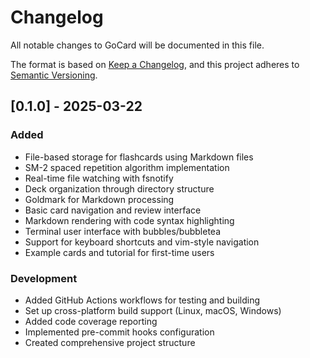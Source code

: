 # Changelog

All notable changes to GoCard will be documented in this file.

The format is based on [Keep a Changelog](https://keepachangelog.com/en/1.0.0/),
and this project adheres to [Semantic Versioning](https://semver.org/spec/v2.0.0.html).

## [0.1.0] - 2025-03-22

### Added

- File-based storage for flashcards using Markdown files
- SM-2 spaced repetition algorithm implementation
- Real-time file watching with fsnotify
- Deck organization through directory structure
- Goldmark for Markdown processing
- Basic card navigation and review interface
- Markdown rendering with code syntax highlighting
- Terminal user interface with bubbles/bubbletea
- Support for keyboard shortcuts and vim-style navigation
- Example cards and tutorial for first-time users

### Development

- Added GitHub Actions workflows for testing and building
- Set up cross-platform build support (Linux, macOS, Windows)
- Added code coverage reporting
- Implemented pre-commit hooks configuration
- Created comprehensive project structure
